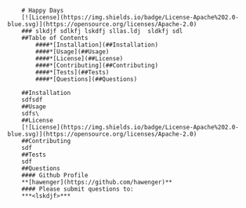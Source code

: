 
        # Happy Days
        [![License](https://img.shields.io/badge/License-Apache%202.0-blue.svg)](https://opensource.org/licenses/Apache-2.0)                  
        ### slkdjf sdlkfj lskdfj sllas.ldj  sldkfj sdl
        ##Table of Contents
            ####*[Installation](##Installation)
            ####*[Usage](##Usage)
            ####*[License](##License)
            ####*[Contributing](##Contributing)
            ####*[Tests](##Tests)
            ####*[Questions](##Questions)

        ##Installation
        sdfsdf
        ##Usage
        sdfs\
        ##License
        [![License](https://img.shields.io/badge/License-Apache%202.0-blue.svg)](https://opensource.org/licenses/Apache-2.0)
        ##Contributing
        sdf
        ##Tests
        sdf
        ##Questions
        #### Github Profile
        **[hawenger](https://github.com/hawenger)**
        #### Please submit questions to:
        ***<lskdjf>***
        